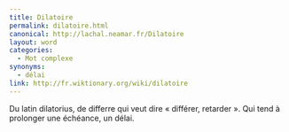 ```yaml
---
title: Dilatoire
permalink: dilatoire.html
canonical: http://lachal.neamar.fr/Dilatoire
layout: word
categories:
  - Mot complexe
synonyms:
  - délai
link: http://fr.wiktionary.org/wiki/dilatoire
---
```


Du latin dilatorius, de differre qui veut dire « différer, retarder ».
Qui tend à prolonger une échéance, un délai.

